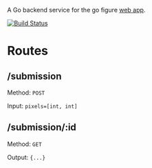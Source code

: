 A Go backend service for the go figure [web app](https://github.com/ImparaAI/go-figure-web).

[![Build Status](https://travis-ci.org/ImparaAI/go-figure-backend.png?branch=master)](https://travis-ci.org/ImparaAI/go-figure-backend)

# Routes

## /submission
Method: `POST`

Input: `pixels=[int, int]`

## /submission/:id
Method: `GET`

Output: `{...}`